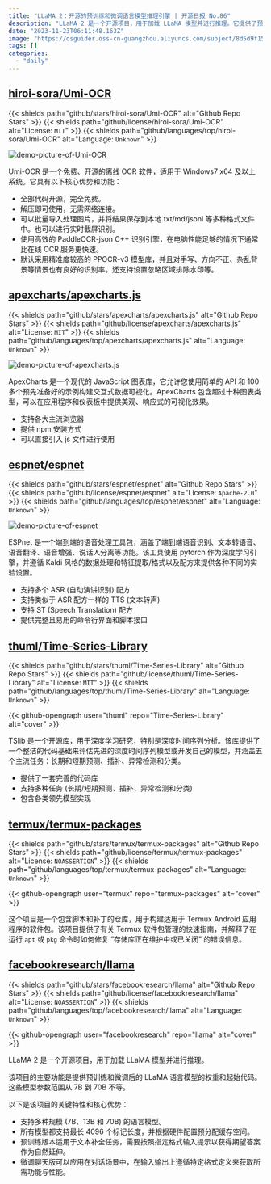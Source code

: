```yaml
---
title: "LLaMA 2：开源的预训练和微调语言模型推理引擎 | 开源日报 No.86"
description: "LLaMA 2 是一个开源项目，用于加载 LLaMA 模型并进行推理。它提供了预训练和微调后的 LLaMA 语言模型的权重和起始代码，模型参数范围从 7B 到 70B。它支持多种规模的语言模型，最长支持 4096 个标记长度，并根据硬件配置预分配缓存空间。预训练版本适用于文本补全任务，微调聊天版适用于对话场景。无论是用于文本补全还是对话场景，LLaMA 2 都提供了所需的功能和性能。"
date: "2023-11-23T06:11:48.163Z"
image: "https://osguider.oss-cn-guangzhou.aliyuncs.com/subject/8d5d9f15f8dc33d16053b2d9bf3e69da.png"
tags: []
categories:
  - "daily"
---
```


## [hiroi-sora/Umi-OCR](https://github.com/hiroi-sora/Umi-OCR)

{{< shields path="github/stars/hiroi-sora/Umi-OCR" alt="Github Repo Stars" >}} {{< shields path="github/license/hiroi-sora/Umi-OCR" alt="License: `MIT`" >}} {{< shields path="github/languages/top/hiroi-sora/Umi-OCR" alt="Language: `Unknown`" >}}

![demo-picture-of-Umi-OCR](https://picgo-daily.oss-cn-guangzhou.aliyuncs.com/picgo-daily/2023/9c0a4eca7a5380f12014f24948444ac5.png)

Umi-OCR 是一个免费、开源的离线 OCR 软件，适用于 Windows7 x64 及以上系统。它具有以下核心优势和功能：

- 全部代码开源，完全免费。
- 解压即可使用，无需网络连接。
- 可以批量导入处理图片，并将结果保存到本地 txt/md/jsonl 等多种格式文件中。也可以进行实时截屏识别。
- 使用高效的 PaddleOCR-json C++ 识别引擎，在电脑性能足够的情况下通常比在线 OCR 服务更快速。
- 默认采用精准度较高的 PPOCR-v3 模型库，并且对手写、方向不正、杂乱背景等情景也有良好的识别率。还支持设置忽略区域排除水印等。
  
## [apexcharts/apexcharts.js](https://github.com/apexcharts/apexcharts.js)

{{< shields path="github/stars/apexcharts/apexcharts.js" alt="Github Repo Stars" >}} {{< shields path="github/license/apexcharts/apexcharts.js" alt="License: `MIT`" >}} {{< shields path="github/languages/top/apexcharts/apexcharts.js" alt="Language: `Unknown`" >}}

![demo-picture-of-apexcharts.js](https://picgo-daily.oss-cn-guangzhou.aliyuncs.com/picgo-daily/2023/ef444128c4832c8e97edcd991004b691.png)

ApexCharts 是一个现代的 JavaScript 图表库，它允许您使用简单的 API 和 100 多个预先准备好的示例构建交互式数据可视化。ApexCharts 包含超过十种图表类型，可以在应用程序和仪表板中提供美观、响应式的可视化效果。

- 支持各大主流浏览器
- 提供 npm 安装方式
- 可以直接引入 js 文件进行使用
  
## [espnet/espnet](https://github.com/espnet/espnet)

{{< shields path="github/stars/espnet/espnet" alt="Github Repo Stars" >}} {{< shields path="github/license/espnet/espnet" alt="License: `Apache-2.0`" >}} {{< shields path="github/languages/top/espnet/espnet" alt="Language: `Unknown`" >}}

![demo-picture-of-espnet](https://picgo-daily.oss-cn-guangzhou.aliyuncs.com/picgo-daily/2023/735d5d0ae3da1285e3dec7eee2c76ff5.png)

ESPnet 是一个端到端的语音处理工具包，涵盖了端到端语音识别、文本转语音、语音翻译、语音增强、说话人分离等功能。该工具使用 pytorch 作为深度学习引擎，并遵循 Kaldi 风格的数据处理和特征提取/格式以及配方来提供各种不同的实验设置。

- 支持多个 ASR (自动演讲识别) 配方
- 支持类似于 ASR 配方一样的 TTS (文本转声)
- 支持 ST (Speech Translation) 配方
- 提供完整且易用的命令行界面和脚本接口
  
## [thuml/Time-Series-Library](https://github.com/thuml/Time-Series-Library)

{{< shields path="github/stars/thuml/Time-Series-Library" alt="Github Repo Stars" >}} {{< shields path="github/license/thuml/Time-Series-Library" alt="License: `MIT`" >}} {{< shields path="github/languages/top/thuml/Time-Series-Library" alt="Language: `Unknown`" >}}

{{< github-opengraph user="thuml" repo="Time-Series-Library" alt="cover" >}}

TSlib 是一个开源库，用于深度学习研究，特别是深度时间序列分析。该库提供了一个整洁的代码基础来评估先进的深度时间序列模型或开发自己的模型，并涵盖五个主流任务：长期和短期预测、插补、异常检测和分类。

- 提供了一套完善的代码库
- 支持多种任务 (长期/短期预测、插补、异常检测和分类)
- 包含各类领先模型实现
  
## [termux/termux-packages](https://github.com/termux/termux-packages)

{{< shields path="github/stars/termux/termux-packages" alt="Github Repo Stars" >}} {{< shields path="github/license/termux/termux-packages" alt="License: `NOASSERTION`" >}} {{< shields path="github/languages/top/termux/termux-packages" alt="Language: `Unknown`" >}}

{{< github-opengraph user="termux" repo="termux-packages" alt="cover" >}}

这个项目是一个包含脚本和补丁的仓库，用于构建适用于 Termux Android 应用程序的软件包。该项目提供了有关 Termux 软件包管理的快速指南，并解释了在运行 `apt` 或 `pkg` 命令时如何修复 “存储库正在维护中或已关闭” 的错误信息。
  
## [facebookresearch/llama](https://github.com/facebookresearch/llama)

{{< shields path="github/stars/facebookresearch/llama" alt="Github Repo Stars" >}} {{< shields path="github/license/facebookresearch/llama" alt="License: `NOASSERTION`" >}} {{< shields path="github/languages/top/facebookresearch/llama" alt="Language: `Unknown`" >}}

{{< github-opengraph user="facebookresearch" repo="llama" alt="cover" >}}

LLaMA 2 是一个开源项目，用于加载 LLaMA 模型并进行推理。

该项目的主要功能是提供预训练和微调后的 LLaMA 语言模型的权重和起始代码。这些模型参数范围从 7B 到 70B 不等。

以下是该项目的关键特性和核心优势：

- 支持多种规模 (7B、13B 和 70B) 的语言模型。
- 所有模型都支持最长 4096 个标记长度，并根据硬件配置预分配缓存空间。
- 预训练版本适用于文本补全任务，需要按照指定格式输入提示以获得期望答案作为自然延伸。
- 微调聊天版可以应用在对话场景中，在输入输出上遵循特定格式定义来获取所需功能与性能。
  